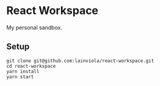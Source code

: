 # React Workspace
My personal sandbox.

## Setup

```
git clone git@github.com:lainviola/react-workspace.git
cd react-workspace
yarn install
yarn start
```
